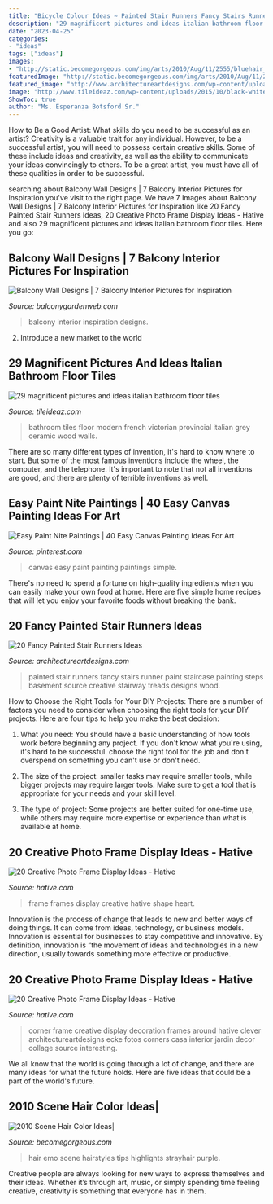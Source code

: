 ```yaml
---
title: "Bicycle Colour Ideas ~ Painted Stair Runners Fancy Stairs Runner Paint Staircase Painting Steps Basement Source Creative Stairway Treads Designs Wood"
description: "29 magnificent pictures and ideas italian bathroom floor tiles"
date: "2023-04-25"
categories:
- "ideas"
tags: ["ideas"]
images:
- "http://static.becomegorgeous.com/img/arts/2010/Aug/11/2555/bluehair_style.jpg"
featuredImage: "http://static.becomegorgeous.com/img/arts/2010/Aug/11/2555/bluehair_style.jpg"
featured_image: "http://www.architectureartdesigns.com/wp-content/uploads/2013/09/1822-630x945.jpg"
image: "http://www.tileideaz.com/wp-content/uploads/2015/10/black-white-modern-bathroom-with-french-provincial-victorian-style-ceramic-bathroom-floor-tiles-wa-and-grey-wood-plank-walls-with-teardrop-pendant-lights.jpg"
ShowToc: true
author: "Ms. Esperanza Botsford Sr."
---
```



How to Be a Good Artist: What skills do you need to be successful as an artist?
Creativity is a valuable trait for any individual. However, to be a successful artist, you will need to possess certain creative skills. Some of these include ideas and creativity, as well as the ability to communicate your ideas convincingly to others. To be a great artist, you must have all of these qualities in order to be successful.

	

		
searching about Balcony Wall Designs | 7 Balcony Interior Pictures for Inspiration you've visit to the right page. We have 7 Images about Balcony Wall Designs | 7 Balcony Interior Pictures for Inspiration like 20 Fancy Painted Stair Runners Ideas, 20 Creative Photo Frame Display Ideas - Hative and also 29 magnificent pictures and ideas italian bathroom floor tiles. Here you go:
		
    
## Balcony Wall Designs | 7 Balcony Interior Pictures For Inspiration

<img loading=lazy src="https://balconygardenweb-lhnfx0beomqvnhspx.netdna-ssl.com/wp-content/uploads/2016/03/IMG-20160311-WA0007.jpg" onerror="this.onerror=null;this.src='https://tse2.mm.bing.net/th?id=OIP.KEL4fCGzCMHzHTLTw_zzzwHaLH&amp;pid=15.1';" alt="Balcony Wall Designs | 7 Balcony Interior Pictures for Inspiration">

_Source: balconygardenweb.com_

>balcony interior inspiration designs. 

	

2. Introduce a new market to the world 

    
## 29 Magnificent Pictures And Ideas Italian Bathroom Floor Tiles

<img loading=lazy src="http://www.tileideaz.com/wp-content/uploads/2015/10/black-white-modern-bathroom-with-french-provincial-victorian-style-ceramic-bathroom-floor-tiles-wa-and-grey-wood-plank-walls-with-teardrop-pendant-lights.jpg" onerror="this.onerror=null;this.src='https://tse1.mm.bing.net/th?id=OIP.APvng3k_izlhAkh-H5NBzgHaKF&amp;pid=15.1';" alt="29 magnificent pictures and ideas italian bathroom floor tiles">

_Source: tileideaz.com_

>bathroom tiles floor modern french victorian provincial italian grey ceramic wood walls. 

	

There are so many different types of invention, it's hard to know where to start. But some of the most famous inventions include the wheel, the computer, and the telephone. It's important to note that not all inventions are good, and there are plenty of terrible inventions as well.

    
## Easy Paint Nite Paintings | 40 Easy Canvas Painting Ideas For Art

<img loading=lazy src="https://i.pinimg.com/736x/ab/0d/46/ab0d460c2522fd439d8519e91505227f.jpg" onerror="this.onerror=null;this.src='https://tse2.mm.bing.net/th?id=OIP.kiqhG3nhIJnsqTNH2iVxNAHaLt&amp;pid=15.1';" alt="Easy Paint Nite Paintings | 40 Easy Canvas Painting Ideas For Art">

_Source: pinterest.com_

>canvas easy paint painting paintings simple. 

	

There's no need to spend a fortune on high-quality ingredients when you can easily make your own food at home. Here are five simple home recipes that will let you enjoy your favorite foods without breaking the bank.

    
## 20 Fancy Painted Stair Runners Ideas

<img loading=lazy src="http://www.architectureartdesigns.com/wp-content/uploads/2013/09/1822-630x945.jpg" onerror="this.onerror=null;this.src='https://tse2.mm.bing.net/th?id=OIP.sFNlK2ooxy0xq5uuM2PcpAHaLH&amp;pid=15.1';" alt="20 Fancy Painted Stair Runners Ideas">

_Source: architectureartdesigns.com_

>painted stair runners fancy stairs runner paint staircase painting steps basement source creative stairway treads designs wood. 

	

How to Choose the Right Tools for Your DIY Projects:
There are a number of factors you need to consider when choosing the right tools for your DIY projects. Here are four tips to help you make the best decision:
1. What you need: You should have a basic understanding of how tools work before beginning any project. If you don't know what you're using, it's hard to be successful. choose the right tool for the job and don't overspend on something you can't use or don't need.

2. The size of the project: smaller tasks may require smaller tools, while bigger projects may require larger tools. Make sure to get a tool that is appropriate for your needs and your skill level.

3. The type of project: Some projects are better suited for one-time use, while others may require more expertise or experience than what is available at home.

    
## 20 Creative Photo Frame Display Ideas - Hative

<img loading=lazy src="https://hative.com/wp-content/uploads/2014/08/photo-frame-ideas/9-heart-shape-photo-frames-on-wall.jpg" onerror="this.onerror=null;this.src='https://tse3.mm.bing.net/th?id=OIP.sVm0esjJEpLN_7M630sUmAHaLI&amp;pid=15.1';" alt="20 Creative Photo Frame Display Ideas - Hative">

_Source: hative.com_

>frame frames display creative hative shape heart. 

	

Innovation is the process of change that leads to new and better ways of doing things. It can come from ideas, technology, or business models. Innovation is essential for businesses to stay competitive and innovative. By definition, innovation is “the movement of ideas and technologies in a new direction, usually towards something more effective or productive.

    
## 20 Creative Photo Frame Display Ideas - Hative

<img loading=lazy src="https://hative.com/wp-content/uploads/2014/08/photo-frame-ideas/5-photo-frame-around-corner.jpg" onerror="this.onerror=null;this.src='https://tse1.mm.bing.net/th?id=OIP.r4PggnZlnCafjFdPvt4uuQHaLc&amp;pid=15.1';" alt="20 Creative Photo Frame Display Ideas - Hative">

_Source: hative.com_

>corner frame creative display decoration frames around hative clever architectureartdesigns ecke fotos corners casa interior jardin decor collage source interesting. 

	

We all know that the world is going through a lot of change, and there are many ideas for what the future holds. Here are five ideas that could be a part of the world's future.

    
## 2010 Scene Hair Color Ideas|

<img loading=lazy src="http://static.becomegorgeous.com/img/arts/2010/Aug/11/2555/bluehair_style.jpg" onerror="this.onerror=null;this.src='https://tse2.mm.bing.net/th?id=OIP.hEeCg5h4v8zyKszGcGk5jQAAAA&amp;pid=15.1';" alt="2010 Scene Hair Color Ideas|">

_Source: becomegorgeous.com_

>hair emo scene hairstyles tips highlights strayhair purple. 

	

Creative people are always looking for new ways to express themselves and their ideas. Whether it’s through art, music, or simply spending time feeling creative, creativity is something that everyone has in them.

